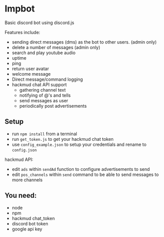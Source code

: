 # Impbot

Basic discord bot using discord.js

Features include:
- sending direct messages (dms) as the bot to other users. (admin only)
- delete a number of messages (admin only)
- search and play youtube audio
- uptime
- ping
- return user avatar
- welcome message
- Direct message/command logging
- hackmud chat API support 
	- gathering channel text
	- notifying of @'s and tells
	- send messages as user
	- periodically post advertisements

## Setup
- run `npm install` from a terminal
- run `get_token.js` to get your hackmud chat token
- use `config_example.json` to setup your credentials and rename to `config.json`

hackmud API:
- edit `ads` within `sendAd` function to configure advertisements to send
- edit `pos_channels` within `send` command to be able to send messages to more channels

## You need:
- node
- npm
- hackmud chat_token
- discord bot token
- google api key